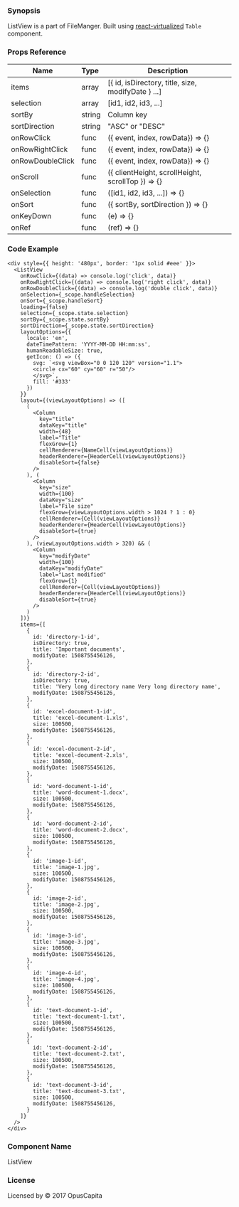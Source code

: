 ### Synopsis

ListView is a part of FileManger. Built using [react-virtualized](https://github.com/bvaughn/react-virtualized/blob/master/docs/Table.md) `Table` component.

### Props Reference

| Name                           | Type                    | Description                                                 |
| ------------------------------ | :---------------------- | ----------------------------------------------------------- |
| items                          | array                   | [{ id, isDirectory, title, size, modifyDate } ...]          |
| selection                      | array                   | [id1, id2, id3, ...]                                        |
| sortBy                         | string                  | Column key                                                  |
| sortDirection                  | string                  | "ASC" or "DESC"                                             |
| onRowClick                     | func                    | ({ event, index, rowData}) => {}                            |
| onRowRightClick                | func                    | ({ event, index, rowData}) => {}                            |
| onRowDoubleClick               | func                    | ({ event, index, rowData}) => {}                            |
| onScroll                       | func                    | ({ clientHeight, scrollHeight, scrollTop }) => {}           |
| onSelection                    | func                    | ([id1, id2, id3, ...]) => {}                                |
| onSort                         | func                    | ({ sortBy, sortDirection }) => {}                           |
| onKeyDown                      | func                    | (e) => {}                                                   |
| onRef                          | func                    | (ref) => {}                                                 |

### Code Example

```
<div style={{ height: '480px', border: '1px solid #eee' }}>
  <ListView
    onRowClick={(data) => console.log('click', data)}
    onRowRightClick={(data) => console.log('right click', data)}
    onRowDoubleClick={(data) => console.log('double click', data)}
    onSelection={_scope.handleSelection}
    onSort={_scope.handleSort}
    loading={false}
    selection={_scope.state.selection}
    sortBy={_scope.state.sortBy}
    sortDirection={_scope.state.sortDirection}
    layoutOptions={{
      locale: 'en',
      dateTimePattern: 'YYYY-MM-DD HH:mm:ss',
      humanReadableSize: true,
      getIcon: () => ({ 
        svg: `<svg viewBox="0 0 120 120" version="1.1">
        <circle cx="60" cy="60" r="50"/>
        </svg>`, 
        fill: '#333' 
      })
    }}
    layout={(viewLayoutOptions) => ([
      (
        <Column
          key="title"
          dataKey="title"
          width={48}
          label="Title"
          flexGrow={1}
          cellRenderer={NameCell(viewLayoutOptions)}
          headerRenderer={HeaderCell(viewLayoutOptions)}
          disableSort={false}
        />
      ), (
        <Column
          key="size"
          width={100}
          dataKey="size"
          label="File size"
          flexGrow={viewLayoutOptions.width > 1024 ? 1 : 0}
          cellRenderer={Cell(viewLayoutOptions)}
          headerRenderer={HeaderCell(viewLayoutOptions)}
          disableSort={true}
        />
      ), (viewLayoutOptions.width > 320) && (
        <Column
          key="modifyDate"
          width={100}
          dataKey="modifyDate"
          label="Last modified"
          flexGrow={1}
          cellRenderer={Cell(viewLayoutOptions)}
          headerRenderer={HeaderCell(viewLayoutOptions)}
          disableSort={true}
        />
      )
    ])}
    items={[
      { 
        id: 'directory-1-id',
        isDirectory: true,
        title: 'Important documents',
        modifyDate: 1508755456126,
      },
      { 
        id: 'directory-2-id',
        isDirectory: true,  
        title: 'Very long directory name Very long directory name',
        modifyDate: 1508755456126,
      },
      { 
        id: 'excel-document-1-id',
        title: 'excel-document-1.xls',
        size: 100500,
        modifyDate: 1508755456126,
      },
      { 
        id: 'excel-document-2-id',
        title: 'excel-document-2.xls',
        size: 100500,
        modifyDate: 1508755456126,
      },
      { 
        id: 'word-document-1-id',
        title: 'word-document-1.docx',
        size: 100500,
        modifyDate: 1508755456126,
      },
      { 
        id: 'word-document-2-id',
        title: 'word-document-2.docx',
        size: 100500,
        modifyDate: 1508755456126,
      },
      { 
        id: 'image-1-id',
        title: 'image-1.jpg',
        size: 100500,
        modifyDate: 1508755456126,
      },
      { 
        id: 'image-2-id',
        title: 'image-2.jpg',
        size: 100500,
        modifyDate: 1508755456126,
      },
      { 
        id: 'image-3-id',
        title: 'image-3.jpg',
        size: 100500,
        modifyDate: 1508755456126,
      },
      { 
        id: 'image-4-id',
        title: 'image-4.jpg',
        size: 100500,
        modifyDate: 1508755456126,
      },
      { 
        id: 'text-document-1-id',
        title: 'text-document-1.txt',
        size: 100500,
        modifyDate: 1508755456126,
      },
      { 
        id: 'text-document-2-id',
        title: 'text-document-2.txt',
        size: 100500,
        modifyDate: 1508755456126,
      },
      { 
        id: 'text-document-3-id',
        title: 'text-document-3.txt',
        size: 100500,
        modifyDate: 1508755456126,
      }
    ]}
  />
</div>
```

### Component Name

ListView

### License

Licensed by © 2017 OpusCapita

